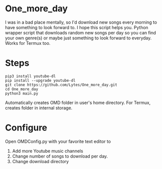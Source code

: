# One_more_day
I was in a bad place mentally, so I'd download new songs every morning to have something to look forward to. 
I hope this script helps you.
Python wrapper script that downloads random new songs per day so you can find your own genre(s) or maybe just something to look forward to everyday.
Works for Termux too.


# Steps
```
pip3 install youtube-dl
pip install --upgrade youtube-dl
git clone https://github.com/Lytes/One_more_day.git
cd One_more_day
python3 main.py
```
Automatically creates OMD folder in user's home directory. For Termux, creates folder in internal storage.

# Configure
Open OMDConfig.py with your favorite text editor to 
1. Add more Youtube music channels
2. Change number of songs to download per day.
3. Change download directory

